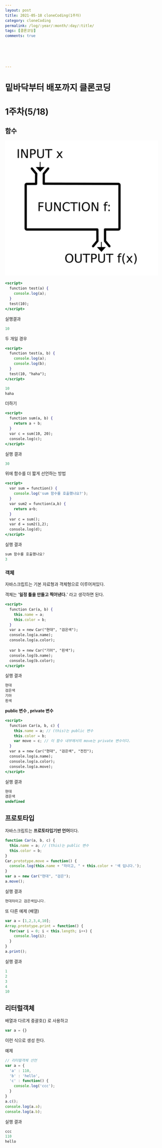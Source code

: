 ```yaml
---
layout: post
title: 2021-05-18 cloneCoding(1주차)
category: cloneCoding
permalink: /log/:year/:month/:day/:title/
tags: [클론코딩]
comments: true





---
```




# 밑바닥부터 배포까지 클론코딩

# 1주차(5/18)

## 함수

![2021-05-17](\images\2021-05-17.PNG)

```jsx
<script>
  function test(a) {
    console.log(a);
  }
  test(10);
</script>
```

실행결과

```jsx
10
```

두 개일 경우

```jsx
<script>
  function test(a, b) {
    console.log(a);
    console.log(b);
  }
  test(10, "haha");
</script>
```

```jsx
10
haha
```

더하기

```jsx
<script>
  function sum(a, b) {
    return a + b;
  }
  var c = sum(10, 20);
  console.log(c);
</script>
```

실행 결과

```jsx
30
```

위에 함수를 더 짧게 선언하는 방법

```jsx
<script>
  var sum = function() {
    console.log('sum 함수를 호출했나요?');
  }
  var sum2 = function(a,b) {
    return a+b;
  }
  var c = sum();
  var d = sum2(1,2);
  console.log(d);
</script>
```

실행 결과

```jsx
sum 함수를 호출했나요?
3
```

### 객체

자바스크립트는 기본 자료형과 객체형으로 이루어져있다.

객체는 '**일정 틀을 만들고 찍어낸다.**' 라고 생각하면 된다.

```jsx
<script>
  function Car(a, b) {
    this.name = a;
    this.color = b;
  }
  var a = new Car("현대", "검은색");
  console.log(a.name);
  console.log(a.color);

  var b = new Car("기아", "흰색");
  console.log(b.name);
  console.log(b.color);
</script>
```

실행 결과

```jsx
현대
검은색
기아
흰색
```

**public 변수 , private 변수**

```jsx
<script>
  function Car(a, b, c) {
    this.name = a; // (this)는 public 변수
    this.color = b;
    var move = c; // 이 함수 내부에서의 move는 private 변수이다.
  }
  var a = new Car("현대", "검은색", "전진");
  console.log(a.name);
  console.log(a.color);
  console.log(a.move);
</script>
```

실행 결과

```jsx
현대
겸은색
undefined
```

## 프로토타입

자바스크립트는 **프로토타입기반 언어**이다.

```jsx
function Car(a, b, c) {
  this.name = a; // (this)는 public 변수
  this.color = b;
}
Car.prototype.move = function() {
  console.log(this.name + "차이고, " + this.color + '색 입니다.');
}
var a = new Car("현대", "검은");
a.move();
```

실행 결과

```jsx
현대차이고 검은색입니다.
```

또 다른 예제 (배열)

```jsx
var a = [1,2,3,4,10];
Array.prototype.print = function() {
  for(var i = 0; i < this.length; i++) {
    console.log(i);
  }
}
a.print();
```

실행 결과

```jsx
1
2
3
4
10
```

## 리터럴객체

배열과 다르게 중괄호{} 로 사용하고 

```jsx
var a = {}
```

이런 식으로 생성 한다.

예제

```jsx
// 리터럴객체 선언
var a = {
  'a' : 110,
  'b' : 'hello',
  'c' : function() {
    console.log('ccc');
  }
}
a.c();
console.log(a.a);
console.log(a.b);
```

실행 결과

```jsx
ccc
110
hello
```

